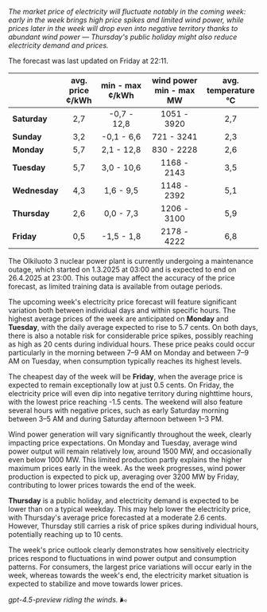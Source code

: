 *The market price of electricity will fluctuate notably in the coming week: early in the week brings high price spikes and limited wind power, while prices later in the week will drop even into negative territory thanks to abundant wind power — Thursday's public holiday might also reduce electricity demand and prices.*

The forecast was last updated on Friday at 22:11.

|             | avg.<br>price<br>¢/kWh | min - max<br>¢/kWh | wind power<br>min - max<br>MW | avg.<br>temperature<br>°C |
|:------------|:----------------------:|:-------------------:|:----------------------------:|:-------------------------:|
| **Saturday**    |          2,7           |    -0,7 - 12,8     |         1051 - 3920          |             2,7           |
| **Sunday**      |          3,2           |    -0,1 - 6,6      |          721 - 3241          |             2,3           |
| **Monday**      |          5,7           |     2,1 - 12,8     |           830 - 2228         |             2,6           |
| **Tuesday**     |          5,7           |     3,0 - 10,6     |          1168 - 2143         |             3,5           |
| **Wednesday**   |          4,3           |     1,6 - 9,5      |          1148 - 2392         |             5,1           |
| **Thursday**    |          2,6           |     0,0 - 7,3      |          1206 - 3100         |             5,9           |
| **Friday**      |          0,5           |    -1,5 - 1,8      |          2178 - 4222         |             6,8           |

The Olkiluoto 3 nuclear power plant is currently undergoing a maintenance outage, which started on 1.3.2025 at 03:00 and is expected to end on 26.4.2025 at 23:00. This outage may affect the accuracy of the price forecast, as limited training data is available from outage periods.

The upcoming week's electricity price forecast will feature significant variation both between individual days and within specific hours. The highest average prices of the week are anticipated on **Monday** and **Tuesday**, with the daily average expected to rise to 5.7 cents. On both days, there is also a notable risk for considerable price spikes, possibly reaching as high as 20 cents during individual hours. These price peaks could occur particularly in the morning between 7–9 AM on Monday and between 7–9 AM on Tuesday, when consumption typically reaches its highest levels.

The cheapest day of the week will be **Friday**, when the average price is expected to remain exceptionally low at just 0.5 cents. On Friday, the electricity price will even dip into negative territory during nighttime hours, with the lowest price reaching -1.5 cents. The weekend will also feature several hours with negative prices, such as early Saturday morning between 3–5 AM and during Saturday afternoon between 1–3 PM.

Wind power generation will vary significantly throughout the week, clearly impacting price expectations. On Monday and Tuesday, average wind power output will remain relatively low, around 1500 MW, and occasionally even below 1000 MW. This limited production partly explains the higher maximum prices early in the week. As the week progresses, wind power production is expected to pick up, averaging over 3200 MW by Friday, contributing to lower prices towards the end of the week.

**Thursday** is a public holiday, and electricity demand is expected to be lower than on a typical weekday. This may help lower the electricity price, with Thursday's average price forecasted at a moderate 2.6 cents. However, Thursday still carries a risk of price spikes during individual hours, potentially reaching up to 10 cents.

The week's price outlook clearly demonstrates how sensitively electricity prices respond to fluctuations in wind power output and consumption patterns. For consumers, the largest price variations will occur early in the week, whereas towards the week's end, the electricity market situation is expected to stabilize and move towards lower prices.

*gpt-4.5-preview riding the winds.* 🌬️
